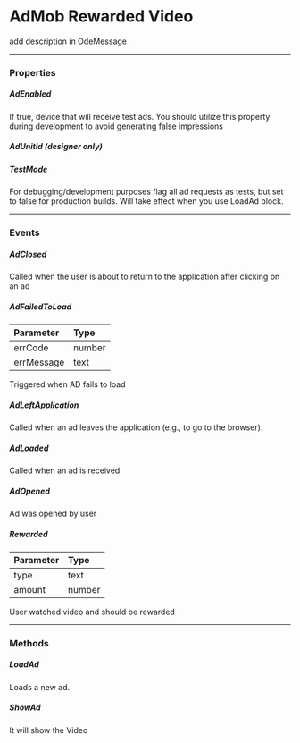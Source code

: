 # AdMob Rewarded Video

add description in OdeMessage

---

### Properties

##### AdEnabled

If true, device that will receive test ads. You should utilize this property during development to avoid generating false impressions

##### AdUnitId (designer only)

##### TestMode

For debugging/development purposes flag all ad requests as tests, but set to false for production builds. Will take effect when you use LoadAd block.

---

### Events

##### AdClosed

Called when the user is about to return to the application after clicking on an ad

##### AdFailedToLoad

| Parameter | Type |
| :--- | :--- |
| errCode | number |
| errMessage | text |

Triggered when AD fails to load

##### AdLeftApplication

Called when an ad leaves the application (e.g., to go to the browser).

##### AdLoaded

Called when an ad is received

##### AdOpened

Ad was opened by user

##### Rewarded

| Parameter | Type |
| :--- | :--- |
| type | text |
| amount | number |

User watched video and should be rewarded

---

### Methods

##### LoadAd

Loads a new ad.

##### ShowAd

It will show the Video
